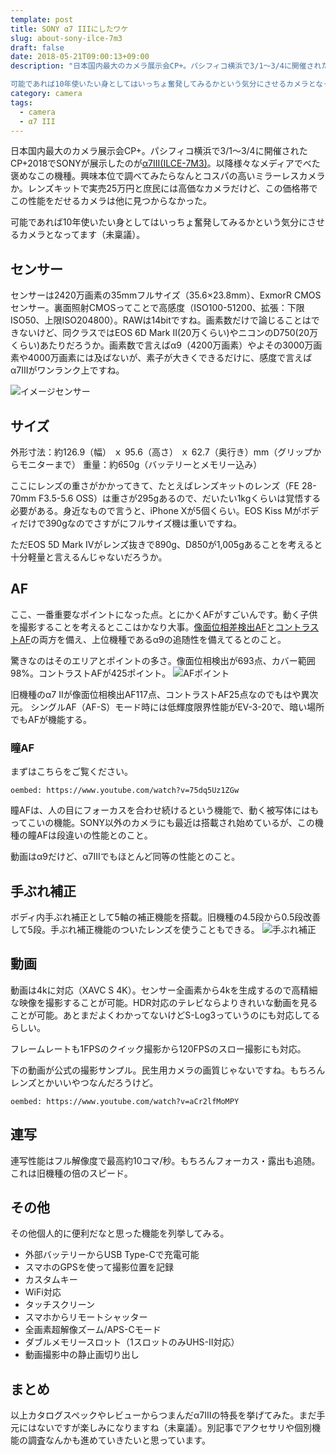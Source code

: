 ```yaml
---
template: post
title: SONY α7 IIIにしたワケ
slug: about-sony-ilce-7m3
draft: false
date: 2018-05-21T09:00:13+09:00
description: "日本国内最大のカメラ展示会CP+。パシフィコ横浜で3/1～3/4に開催されたCP+2018でSONYが展示したのがα7 III(ILCE-7M3)。以降様々なメディアでべた褒めなこの機種。興味本位で調べてみたらなんとコスパの高いミラーレスカメラか。レンズキットで実売25万円と庶民には高価なカメラだけど、この価格帯でこの性能をだせるカメラは他に見つからなかった。

可能であれば10年使いたい身としてはいっちょ奮発してみるかという気分にさせるカメラとなってます（未稟議）。"
category: camera
tags:
  - camera
  - α7 III
---
```

日本国内最大のカメラ展示会CP+。パシフィコ横浜で3/1～3/4に開催されたCP+2018でSONYが展示したのが[α7III(ILCE-7M3)](https://www.sony.jp/ichigan/products/ILCE-7M3/)。以降様々なメディアでべた褒めなこの機種。興味本位で調べてみたらなんとコスパの高いミラーレスカメラか。レンズキットで実売25万円と庶民には高価なカメラだけど、この価格帯でこの性能をだせるカメラは他に見つからなかった。

可能であれば10年使いたい身としてはいっちょ奮発してみるかという気分にさせるカメラとなってます（未稟議）。

<!-- more -->
## センサー
センサーは2420万画素の35mmフルサイズ（35.6×23.8mm）、ExmorR CMOSセンサー。裏面照射CMOSってことで高感度（ISO100-51200、拡張：下限ISO50、上限ISO204800）。RAWは14bitですね。画素数だけで論じることはできないけど、同クラスではEOS 6D Mark II(20万くらい)やニコンのD750(20万くらい)あたりだろうか。画素数で言えばα9（4200万画素）やよその3000万画素や4000万画素には及ばないが、素子が大きくできるだけに、感度で言えばα7IIIがワンランク上ですね。

![イメージセンサー](https://www.sony.jp/products/picture/original_ILCE-7M3_ExmorR_01.jpg)

## サイズ
外形寸法：約126.9（幅） ｘ 95.6（高さ） ｘ 62.7（奥行き）mm（グリップからモニターまで）
重量：約650g（バッテリーとメモリー込み）

ここにレンズの重さがかかってきて、たとえばレンズキットのレンズ（FE 28-70mm F3.5-5.6 OSS）は重さが295gあるので、だいたい1kgくらいは覚悟する必要がある。身近なもので言うと、iPhone Xが5個くらい。EOS Kiss Mがボディだけで390gなのでさすがにフルサイズ機は重いですね。

ただEOS 5D Mark IVがレンズ抜きで890g、D850が1,005gあることを考えると十分軽量と言えるんじゃないだろうか。

## AF
ここ、一番重要なポイントになった点。とにかくAFがすごいんです。動く子供を撮影することを考えるとここはかなり大事。[像面位相差検出AF](https://www.photosepia.co.jp/image_field_phase_detect.html)と[コントラストAF](http://www.kddi.com/yogo/%E3%83%9E%E3%83%AB%E3%83%81%E3%83%A1%E3%83%87%E3%82%A3%E3%82%A2/%E3%82%B3%E3%83%B3%E3%83%88%E3%83%A9%E3%82%B9%E3%83%88AF.html)の両方を備え、上位機種であるα9の追随性を備えてるとのこと。

驚きなのはそのエリアとポイントの多さ。像面位相検出が693点、カバー範囲98%。コントラストAFが425ポイント。
![AFポイント](https://www.sony.jp/products/picture/original_ILCE-7M3_Wide.jpg)

旧機種のα7 IIが像面位相検出AF117点、コントラストAF25点なのでもはや異次元。
シングルAF（AF-S）モード時には低輝度限界性能がEV-3-20で、暗い場所でもAFが機能する。

### 瞳AF
まずはこちらをご覧ください。

`oembed: https://www.youtube.com/watch?v=75dq5Uz1ZGw`

瞳AFは、人の目にフォーカスを合わせ続けるという機能で、動く被写体にはもってこいの機能。SONY以外のカメラにも最近は搭載され始めているが、この機種の瞳AFは段違いの性能とのこと。

動画はα9だけど、α7IIIでもほとんど同等の性能とのこと。

## 手ぶれ補正
ボディ内手ぶれ補正として5軸の補正機能を搭載。旧機種の4.5段から0.5段改善して5段。手ぶれ補正機能のついたレンズを使うこともできる。
![手ぶれ補正](https://www.sony.jp/products/picture/y_ILCE-7M3_SteadyShot.jpg)

## 動画
動画は4kに対応（XAVC S 4K）。センサー全画素から4kを生成するので高精細な映像を撮影することが可能。HDR対応のテレビならよりきれいな動画を見ることが可能。あとまだよくわかってないけどS-Log3っていうのにも対応してるらしい。

フレームレートも1FPSのクイック撮影から120FPSのスロー撮影にも対応。

下の動画が公式の撮影サンプル。民生用カメラの画質じゃないですね。もちろんレンズとかいいやつなんだろうけど。

`oembed: https://www.youtube.com/watch?v=aCr2lfMoMPY`

## 連写
連写性能はフル解像度で最高約10コマ/秒。もちろんフォーカス・露出も追随。これは旧機種の倍のスピード。

## その他
その他個人的に便利だなと思った機能を列挙してみる。
- 外部バッテリーからUSB Type-Cで充電可能
- スマホのGPSを使って撮影位置を記録
- カスタムキー
- WiFi対応
- タッチスクリーン
- スマホからリモートシャッター
- 全画素超解像ズーム/APS-Cモード
- ダブルメモリースロット（1スロットのみUHS-II対応）
- 動画撮影中の静止画切り出し


## まとめ
以上カタログスペックやレビューからつまんだα7IIIの特長を挙げてみた。まだ手元にはないですが楽しみになりますね（未稟議）。別記事でアクセサリや個別機能の調査なんかも進めていきたいと思っています。